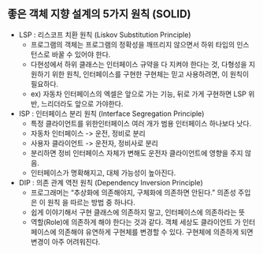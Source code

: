## 좋은 객체 지향 설계의 5가지 원칙 (SOLID)

- LSP : 리스코프 치환 원칙 (Liskov Substitution Principle)
	- 프로그램의 객체는 프로그램의 정확성을 깨뜨리지 않으면서 하위 타입의 인스턴스로 바꿀 수 있어야 한다.
	- 다현성에서 하위 클래스는 인터페이스 규약을 다 지켜야 한다는 것, 다형성을 지원하기 위한 원칙, 인터페이스를 구현한 구현체는 믿고 사용하려면, 이 원칙이 필요하다.
	- ex) 자동차 인터페이스의 엑셀은 앞으로 가는 기능, 뒤로 가게 구현하면 LSP 위반, 느리더라도 앞으로 가야한다.
- ISP : 인터페이스 분리 원칙 (Interface Segregation Principle)
	- 특정 클라이언트를 위한인터페이스 여러 개가 범용 인터페이스 하나보다 낫다.
	- 자동차 인터페이스 -> 운전, 정비로 분리
	- 사용자 클라이언트 -> 운전자, 정비사로 분리
	- 분리하면 정비 인터페이스 자체가 변해도 운전자 클라이언트에 영향을 주지 않음.
	- 인터페이스가 명확해지고, 대체 가능성이 높아진다.
- DIP : 의존 관계 역전 원칙 (Dependency Inversion Principle)
	- 프로그래머는 “추상화에 의존해야지, 구체화에 의존하면 안된다.” 의존성 주입은 이 원칙 을 따르는 방법 중 하나다.
	- 쉽게 이야기해서 구현 클래스에 의존하지 말고, 인터페이스에 의존하라는 뜻
	- 역할(Role)에 의존하게 해야 한다는 것과 같다. 객체 세상도 클라이언트 가 인터페이스에 의존해야 유연하게 구현체를 변경할 수 있다. 구현체에 의존하게 되면 변경이 아주 어려워진다.



